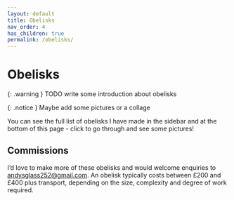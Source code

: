 ```yaml
---
layout: default
title: Obelisks
nav_order: 4
has_children: true
permalink: /obelisks/
---
```


# Obelisks

{: .warning }
TODO write some introduction about obelisks

{: .notice }
Maybe add some pictures or a collage

You can see the full list of obelisks I have made in the sidebar and at the bottom of this page - click to go through and see some pictures!

## Commissions

I’d love to make more of these obelisks and would welcome enquiries to [andysglass252@gmail.com](mailto:andysglass252@gmail.com). An obelisk typically costs between £200 and £400 plus transport, depending on the size, complexity and degree of work required.
